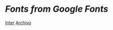 # **_Fonts_** _from Google Fonts_ 
[Inter](https://fonts.google.com/specimen/Inter)
[Archivo](https://fonts.google.com/specimen/Archivo)